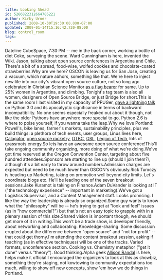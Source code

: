 ```yaml
---
title: Looking Ahead
id: 5266822312664785221
author: Kirby Urner
published: 2008-10-30T19:30:00.000-07:00
updated: 2009-01-14T15:16:42.720-08:00
blog: control_room
tags: 
---
```


Dateline CubeSpace, 7:30 PM -- me in the back corner, working a bottle of diet Coke, surveying the scene.  Ward Cunningham is here, invented the Wiki.  Jason, talking about open source conferences in Argentina and Chile.  There's a bit of a spread, food-wise, wolfed cookies and chocolate-coated strawberries.Why are we here?  OSCON is leaving us for San Jose, creating a vacuum, which nature abhors, something like that.  We're here to inject new life into our city's vibrant open source culture, not so long ago celebrated in Christian Science Monitor [as a flag bearer](http://controlroom.blogspot.com/2005/11/pdx-open-source-capital.html) for same.  Up to 25% women in Argentina, and climbing.  Tonight's tag team is also all women, designers of Open Source Bridge, or just Bridge for short.This is the same room I last visited in my capacity of PPUGer, [gave a lightning talk](http://mybizmo.blogspot.com/2008/10/ppug-20081014.html) on Python 3.0 and its apocalyptic significance in terms of backward incompatibility.  No one seems especially freaked out about it though, not like the older Pythons have anywhere more special to go.  Python 2.6 is where to poise yourself, if you wanna take the leap.Why we love Portland:  Powell's, bike lanes, farmer's markets, sustainability principles, plus we build things:  a plethora of tech events, user groups, Linus lives here, [Calagator](http://calagator.org/), [open source rocketry](http://psas.pdx.edu/), [OTBC](http://otbc.typepad.com/), [OSL](http://osuosl.org/), [Legion of Tech](http://legionoftech.org/blog/), lots of grassroots energy.So lets have an awesome open source conference!This'll take ongoing community organizing, more doing of what we're doing.We've got time reserved at the Oregon Convention Center, targeting about five hundred attendees.Sponsors are starting to line up (should I join them?), although it's a bit early to throw around numbers.Admission charges are expected but need to be much lower than OSCON's obviously.Rick Turoczy is heading up Marketing, taking on promotion well beyond city limits.  Let's coordinate blogs etc.  He'll be leading one of the seven breakout sessions.Jake Kuramot is taking on Finance.Adam DuVander is looking at IT ("the technology experience" -- important in marketing).We've got a Logistics Supervisor, and a Content Management staff.  Looks promising.  I like the way the leadership is already so organized.Some guy wants to know what the "philosophy" will be -- he's trying to get at "look and feel" issues (as in "how commercial?") but that's not an easy topic to grapple with in a plenary session of this size.Shared vision is important though, we should get more of it in writing.This won't be a trade show, is developer friendly, about networking and collaborating.  Knowledge-sharing.  Some discussion erupted about the difference between "open source" and "not for profit" -- that could get thorny.I'm attending the content breakout session, asking if teaching (as in effective techniques) will be one of the tracks.  Varied formats, unconference section.  Cooking vs. Chemistry metaphor ("get it done" versus "theory").  Good thinking.Alpha geek [Allison Randal](http://mybizmo.blogspot.com/2008/07/more-oscon-keynotes.html) is here, helps make it official.I encouraged the organizers to look at this as showbiz, something they're staging, not kowtowing to community expectations too much, willing to show off new concepts, show 'em how we do things in Portland.